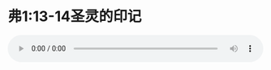 # 弗1:13-14圣灵的印记

<audio style="width: 100%;" preload="false" controls controlslist="nodownload"><source src="//cdn.wechat.edu.pl/audio/mp3/old/12335.mp3" type="audio/mpeg">Your browser does not support the audio element.</audio>


